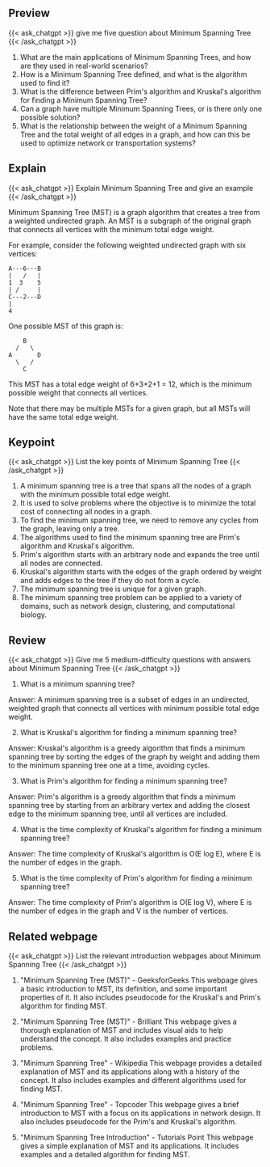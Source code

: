 ## Preview
{{< ask_chatgpt >}}
give me five question about Minimum Spanning Tree
{{< /ask_chatgpt >}}



1. What are the main applications of Minimum Spanning Trees, and how are they used in real-world scenarios?
2. How is a Minimum Spanning Tree defined, and what is the algorithm used to find it?
3. What is the difference between Prim's algorithm and Kruskal's algorithm for finding a Minimum Spanning Tree?
4. Can a graph have multiple Minimum Spanning Trees, or is there only one possible solution?
5. What is the relationship between the weight of a Minimum Spanning Tree and the total weight of all edges in a graph, and how can this be used to optimize network or transportation systems?   

## Explain
{{< ask_chatgpt >}}
Explain Minimum Spanning Tree and give an example
{{< /ask_chatgpt >}}



Minimum Spanning Tree (MST) is a graph algorithm that creates a tree from a weighted undirected graph. An MST is a subgraph of the original graph that connects all vertices with the minimum total edge weight. 

For example, consider the following weighted undirected graph with six vertices: 

    A---6---B
    |   /   |
    1  3    5
    | /     |
    C---2---D
    |       
    4       

One possible MST of this graph is: 

        B
      /   \
    A       D
      \   /
        C          

This MST has a total edge weight of 6+3+2+1 = 12, which is the minimum possible weight that connects all vertices. 

Note that there may be multiple MSTs for a given graph, but all MSTs will have the same total edge weight.   

## Keypoint
{{< ask_chatgpt >}}
List the key points of Minimum Spanning Tree
{{< /ask_chatgpt >}}



1. A minimum spanning tree is a tree that spans all the nodes of a graph with the minimum possible total edge weight.
2. It is used to solve problems where the objective is to minimize the total cost of connecting all nodes in a graph.
3. To find the minimum spanning tree, we need to remove any cycles from the graph, leaving only a tree.
4. The algorithms used to find the minimum spanning tree are Prim's algorithm and Kruskal's algorithm.
5. Prim's algorithm starts with an arbitrary node and expands the tree until all nodes are connected.
6. Kruskal's algorithm starts with the edges of the graph ordered by weight and adds edges to the tree if they do not form a cycle.
7. The minimum spanning tree is unique for a given graph.
8. The minimum spanning tree problem can be applied to a variety of domains, such as network design, clustering, and computational biology.   

## Review
{{< ask_chatgpt >}}
Give me 5 medium-difficulty questions with answers about Minimum Spanning Tree
{{< /ask_chatgpt >}}



1. What is a minimum spanning tree?

Answer: A minimum spanning tree is a subset of edges in an undirected, weighted graph that connects all vertices with minimum possible total edge weight.

2. What is Kruskal's algorithm for finding a minimum spanning tree?

Answer: Kruskal's algorithm is a greedy algorithm that finds a minimum spanning tree by sorting the edges of the graph by weight and adding them to the minimum spanning tree one at a time, avoiding cycles.

3. What is Prim's algorithm for finding a minimum spanning tree?

Answer: Prim's algorithm is a greedy algorithm that finds a minimum spanning tree by starting from an arbitrary vertex and adding the closest edge to the minimum spanning tree, until all vertices are included.

4. What is the time complexity of Kruskal's algorithm for finding a minimum spanning tree?

Answer: The time complexity of Kruskal's algorithm is O(E log E), where E is the number of edges in the graph.

5. What is the time complexity of Prim's algorithm for finding a minimum spanning tree?

Answer: The time complexity of Prim's algorithm is O(E log V), where E is the number of edges in the graph and V is the number of vertices.   

## Related webpage
{{< ask_chatgpt >}}
List the relevant introduction webpages about Minimum Spanning Tree
{{< /ask_chatgpt >}}



1. "Minimum Spanning Tree (MST)" - GeeksforGeeks
This webpage gives a basic introduction to MST, its definition, and some important properties of it. It also includes pseudocode for the Kruskal's and Prim's algorithm for finding MST.

2. "Minimum Spanning Tree (MST)" - Brilliant
This webpage gives a thorough explanation of MST and includes visual aids to help understand the concept. It also includes examples and practice problems.

3. "Minimum Spanning Tree" - Wikipedia
This webpage provides a detailed explanation of MST and its applications along with a history of the concept. It also includes examples and different algorithms used for finding MST.

4. "Minimum Spanning Tree" - Topcoder
This webpage gives a brief introduction to MST with a focus on its applications in network design. It also includes pseudocode for the Prim's and Kruskal's algorithm.

5. "Minimum Spanning Tree Introduction" - Tutorials Point
This webpage gives a simple explanation of MST and its applications. It includes examples and a detailed algorithm for finding MST.   


